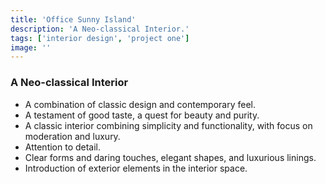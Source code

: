 ```yaml
---
title: 'Office Sunny Island'
description: 'A Neo-classical Interior.'
tags: ['interior design', 'project one']
image: ''
---
```


### A Neo-classical Interior

- A combination of classic design and contemporary feel.
- A testament of good taste, a quest for beauty and purity.
- A classic interior combining simplicity and functionality, with focus on moderation and luxury.
- Attention to detail.
- Clear forms and daring touches, elegant shapes, and luxurious linings.
- Introduction of exterior elements in the interior space.
